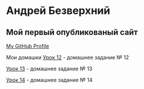 # Андрей Безверхний
## Мой первый опубликованый сайт
 
[My GitHub Profile](https://github.com/AndreyBezverkhnii "Мой профиль GitHub")          

Мои домашки
[Урок 12](https://andreybezverkhnii.github.io/src/ "Домашка") - домашнее задание № 12

[Урок 13](andreybezverkhnii.github.io/lesson_13/ "Домашка") - домашнее задание № 13

[Урок 14](andreybezverkhnii.github.io/lesson_14/ "Домашка") - домашнее задание № 14
